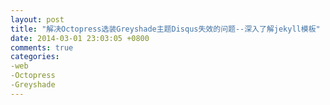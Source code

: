 ```yaml
---
layout: post
title: "解决Octopress选装Greyshade主题Disqus失效的问题--深入了解jekyll模板"
date: 2014-03-01 23:03:05 +0800
comments: true
categories: 
-web
-Octopress
-Greyshade
---
```

